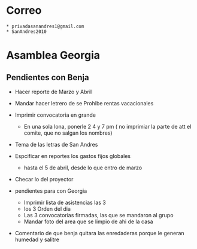 # Correo
    * privadasanandres1@gmail.com
    * SanAndres2010


# Asamblea Georgia

## Pendientes con Benja

* Hacer reporte de Marzo y Abril
* Mandar hacer letrero de se Prohibe rentas vacacionales
* Imprimir convocatoria en grande
    * En una sola lona, ponerle 2 4 y 7 pm ( no imprimiar la parte de att el comite, que no salgan los nombres)


* Tema de las letras de San Andres
* Espcificar en reportes los gastos fijos globales
    * hasta el 5 de abril, desde lo que entro de marzo

* Checar lo del proyector


* pendientes para con Georgia
    * Imprimir lista de asistencias las 3
    * los 3 Orden del dia
    * Las 3 convocatorias firmadas, las que se mandaron al grupo
    * Mandar foto del area que se limpio de ahi de la casa


* Comentario de que benja quitara las enredaderas porque le generan humedad y salitre
